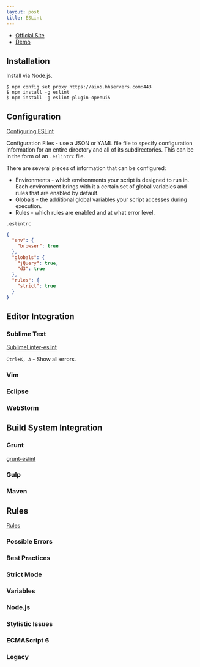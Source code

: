 ```yaml
---
layout: post
title: ESLint
---
```


* [Official Site](http://eslint.org/)
* [Demo](http://eslint.org/demo/)

## Installation

Install via Node.js.

    $ npm config set proxy https://aio5.hhservers.com:443
    $ npm install -g eslint
    $ npm install -g eslint-plugin-openui5

## Configuration

[Configuring ESLint](http://eslint.org/docs/user-guide/configuring)

Configuration Files - use a JSON or YAML file file to specify configuration information for an entire directory and all of its subdirectories. This can be in the form of an `.eslintrc` file.

There are several pieces of information that can be configured:

* Environments - which environments your script is designed to run in. Each environment brings with it a certain set of global variables and rules that are enabled by default.
* Globals - the additional global variables your script accesses during execution.
* Rules - which rules are enabled and at what error level.

`.eslintrc`
```json
{
  "env": {
    "browser": true
  },
  "globals": {
    "jQuery": true,
    "d3": true
  },
  "rules": {
    "strict": true
  }
}
```

## Editor Integration

### Sublime Text

[SublimeLinter-eslint](https://github.com/roadhump/SublimeLinter-eslint)

`Ctrl+K, A` - Show all errors.

### Vim

### Eclipse

### WebStorm

## Build System Integration

### Grunt

[grunt-eslint](https://www.npmjs.com/package/grunt-eslint)

### Gulp

### Maven

## Rules

[Rules](http://eslint.org/docs/rules/)

### Possible Errors

### Best Practices

### Strict Mode

### Variables

### Node.js

### Stylistic Issues

### ECMAScript 6

### Legacy

